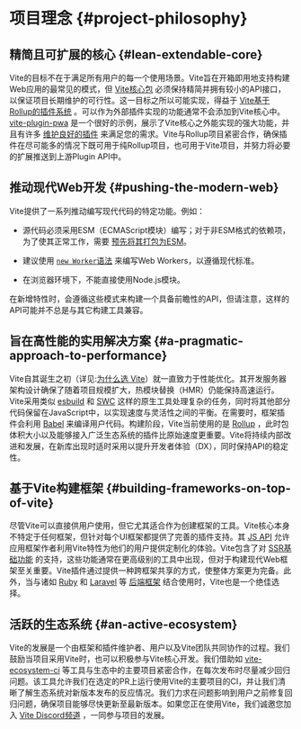 # 项目理念 {#project-philosophy}

## 精简且可扩展的核心 {#lean-extendable-core}

Vite的目标不在于满足所有用户的每一个使用场景。Vite旨在开箱即用地支持构建Web应用的最常见的模式，但 [Vite核心包](https://github.com/vitejs/vite) 必须保持精简并拥有较小的API接口，以保证项目长期维护的可行性。这一目标之所以可能实现，得益于 [Vite基于Rollup的插件系统](./api-plugin.md) 。可以作为外部插件实现的功能通常不会添加到Vite核心中。 [vite-plugin-pwa](https://vite-pwa-org.netlify.app/) 是一个很好的示例，展示了Vite核心之外能实现的强大功能，并且有许多 [维护良好的插件](https://github.com/vitejs/awesome-vite#plugins) 来满足您的需求。Vite与Rollup项目紧密合作，确保插件在尽可能多的情况下既可用于纯Rollup项目，也可用于Vite项目，并努力将必要的扩展推送到上游Plugin API中。

## 推动现代Web开发 {#pushing-the-modern-web}

Vite提供了一系列推动编写现代代码的特定功能。例如：

- 源代码必须采用ESM（ECMAScript模块）编写；对于非ESM格式的依赖项，为了使其正常工作，需要 [预先将其打包为ESM](./dep-pre-bundling)。

- 建议使用 [`new Worker`语法](./features#web-workers) 来编写Web Workers，以遵循现代标准。

- 在浏览器环境下，不能直接使用Node.js模块。

在新增特性时，会遵循这些模式来构建一个具备前瞻性的API，但请注意，这样的API可能并不总是与其它构建工具兼容。

## 旨在高性能的实用解决方案 {#a-pragmatic-approach-to-performance}

Vite自其诞生之初（详见:[为什么选 Vite](./why.md)）就一直致力于性能优化。其开发服务器架构设计确保了随着项目规模扩大，热模块替换（HMR）仍能保持高速运行。Vite采用类似 [esbuild](https://esbuild.github.io/) 和 [SWC](https://github.com/vitejs/vite-plugin-react-swc) 这样的原生工具处理复杂的任务，同时将其他部分代码保留在JavaScript中，以实现速度与灵活性之间的平衡。在需要时，框架插件会利用 [Babel](https://babeljs.io/) 来编译用户代码。构建阶段，Vite当前使用的是 [Rollup](https://rollupjs.org/) ，此时包体积大小以及能够接入广泛生态系统的插件比原始速度更重要。Vite将持续内部改进和发展，在新库出现时适时采用以提升开发者体验（DX），同时保持API的稳定性。

## 基于Vite构建框架 {#building-frameworks-on-top-of-vite}

尽管Vite可以直接供用户使用，但它尤其适合作为创建框架的工具。Vite核心本身不特定于任何框架，但针对每个UI框架都提供了完善的插件支持。其 [JS API](./api-javascript.md) 允许应用框架作者利用Vite特性为他们的用户提供定制化的体验。Vite包含了对 [SSR基础功能](./ssr.md) 的支持，这些功能通常在更高级别的工具中出现，但对于构建现代Web框架至关重要。Vite插件通过提供一种跨框架共享的方式，使整体方案更为完备。此外，当与诸如 [Ruby](https://vite-ruby.netlify.app/) 和 [Laravel](https://laravel.com/docs/10.x/vite) 等 [后端框架](./backend-integration.md) 结合使用时，Vite也是一个绝佳选择。


## 活跃的生态系统 {#an-active-ecosystem}

Vite的发展是一个由框架和插件维护者、用户以及Vite团队共同协作的过程。我们鼓励当项目采用Vite时，也可以积极参与Vite核心开发。我们借助如 [vite-ecosystem-ci](https://github.com/vitejs/vite-ecosystem-ci) 等工具与生态中的主要项目紧密合作，在每次发布时尽量减少回归问题。该工具允许我们在选定的PR上运行使用Vite的主要项目的CI，并让我们清晰了解生态系统对新版本发布的反应情况。我们力求在问题影响到用户之前修复回归问题，确保项目能够尽快更新至最新版本。如果您正在使用Vite，我们诚邀您加入 [Vite Discord频道](https://chat.vitejs.dev) ，一同参与项目的发展。
